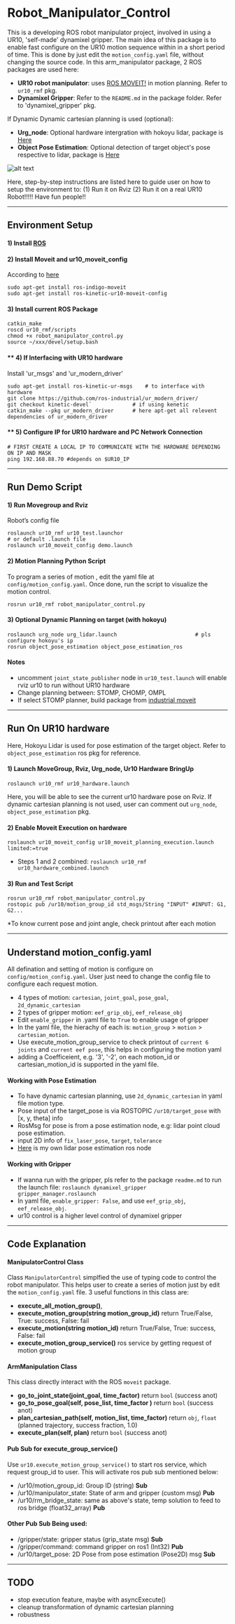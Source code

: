 # Robot_Manipulator_Control
This is a developing ROS robot manipulator project, involved in using a UR10, 'self-made' dynamixel gripper. The main idea of this package is to enable fast configure on the UR10 motion sequence within in a short period of time. This is done by just edit the `motion_config.yaml` file, without changing the source code. In this arm_manipulator package, 2 ROS packages are used here:

- **UR10 robot manipulator**: uses [ROS MOVEIT!](https://moveit.ros.org) in motion planning. Refer to `ur10_rmf` pkg.
- **Dynamixel Gripper**: Refer to the `README.md` in the package folder. Refer to 'dynamixel_gripper' pkg.

If Dynamic Dynamic cartesian planning is used (optional):
- **Urg_node**: Optional hardware intergration with hokoyu lidar, package is [Here](https://github.com/ros-drivers/urg_node)
- **Object Pose Estimation**: Optional detection of target object's pose respective to lidar, package is [Here](https://github.com/tanyouliang95/object_pose_estimation)

![alt text](/resources/ur10_with_gripper.png?)

Here, step-by-step instructions are listed here to guide user on how to setup the environment to: (1) Run it on Rviz  (2) Run it on a real UR10 Robot!!!!! Have fun people!!

---

## Environment Setup
#### 1) Install [ROS](http://wiki.ros.org/ROS/Installation)

#### 2) Install Moveit and ur10_moveit_config
According to [here](http://wiki.ros.org/ur10_moveit_config)
```
sudo apt-get install ros-indigo-moveit
sudo apt-get install ros-kinetic-ur10-moveit-config
```

#### 3) Install current ROS Package
```
catkin_make
roscd ur10_rmf/scripts
chmod +x robot_manipulator_control.py
source ~/xxx/devel/setup.bash
```

#### ** 4) If Interfacing with UR10 hardware
Install 'ur_msgs' and 'ur_modern_driver'
```
sudo apt-get install ros-kinetic-ur-msgs    # to interface with hardware
git clone https://github.com/ros-industrial/ur_modern_driver/
git checkout kinetic-devel`             # if using kenetic
catkin_make --pkg ur_modern_driver      # here apt-get all relevent dependencies of ur_modern_driver
```

#### ** 5) Configure IP for UR10 hardware and PC Network Connection
```
# FIRST CREATE A LOCAL IP TO COMMUNICATE WITH THE HARDWARE DEPENDING ON IP AND MASK
ping 192.168.88.70 #depends on $UR10_IP
```

---

## Run Demo Script

#### 1) Run Movegroup and Rviz
Robot’s config file
```
roslaunch ur10_rmf ur10_test.launchor 
# or default .launch file
roslaunch ur10_moveit_config demo.launch
```

#### 2) Motion Planning Python Script
To program a series of motion , edit the yaml file at `config/motion_config.yaml`. Once done, run the script to visualize the motion control.

```
rosrun ur10_rmf robot_manipulator_control.py
```

#### 3) Optional Dynamic Planning on target (with hokoyu)
```
roslaunch urg_node urg_lidar.launch                         # pls configure hokoyu's ip
rosrun object_pose_estimation object_pose_estimation_ros
```

#### Notes
- uncomment `joint_state_publisher` node in `ur10_test.launch` will enable rviz ur10 to run without UR10 hardware 
- Change planning between: STOMP, CHOMP, OMPL
- If select STOMP planner, build package from [industrial moveit](https://github.com/ros-industrial/industrial_moveit)


---


## Run On UR10 hardware
Here, Hokoyu Lidar is used for pose estimation of the target object. Refer to `object_pose_estimation` ros pkg for reference.

#### 1) Launch MoveGroup, Rviz, Urg_node, Ur10 Hardware BringUp
```
roslaunch ur10_rmf ur10_hardware.launch
```
Here, you will be able to see the current ur10 hardware pose on Rviz. If dynamic cartesian planning is not used, user can comment out `urg_node`, `object_pose_estimation` pkg. 


#### 2) Enable Moveit Execution on hardware
```
roslaunch ur10_moveit_config ur10_moveit_planning_execution.launch limited:=true
```
* Steps 1 and 2 combined: `roslaunch ur10_rmf ur10_hardware_combined.launch`


#### 3) Run and Test Script
```
rosrun ur10_rmf robot_manipulator_control.py
rostopic pub /ur10/motion_group_id std_msgs/String "INPUT" #INPUT: G1, G2... 
```
*To know current pose and joint angle, check printout after each motion


---


## Understand motion_config.yaml
All defination and setting of motion is configure on `config/motion_config.yaml`. User just need to change the config file to configure each request motion.

- 4 types of motion: `cartesian`, `joint_goal`, `pose_goal`, `2d_dynamic_cartesian`
- 2 types of gripper motion: `eef_grip_obj`, `eef_release_obj`
- Edit `enable_gripper` in .yaml file to `True` to enable usage of gripper
- In the yaml file, the hierachy of each is: `motion_group` > `motion` > `cartesian_motion`.
- Use execute_motion_group_service to check printout of `current 6 joints` and `current eef pose`, this helps in configuring the motion yaml
- adding a Coefficeient, e.g. '3', '-2', on each motion_id or cartesian_motion_id is supported in the yaml file.

#### Working with Pose Estimation
- To have dynamic cartesian planning, use `2d_dynamic_cartesian` in yaml file motion type. 
- Pose input of the target_pose is via ROSTOPIC `/ur10/target_pose` with [x, y, theta] info 
- RosMsg for pose is from a pose estimation node, e.g: lidar point cloud pose estimation.
- input 2D info of `fix_laser_pose`, `target`, `tolerance`
- [Here](https://github.com/tanyouliang95/object_pose_estimation) is my own lidar pose estimation ros node


#### Working with Gripper
- If wanna run with the gripper, pls refer to the package `readme.md` to run the launch file: `roslaunch dynamixel_gripper gripper_manager.roslaunch`
- In yaml file, `enable_gripper: False`, and use `eef_grip_obj`, `eef_release_obj`.
- ur10 control is a higher level control of dynamixel gripper



---

## Code Explanation

#### ManipulatorControl Class
Class `ManipulatorControl` simplfied the use of typing code to control the robot manipulator. This helps user to create a series of motion just by edit the `motion_config.yaml` file. 3 useful functions in this class are:

- **execute_all_motion_group()**, 
- **execute_motion_group(string motion_group_id)**  return True/False, True: success, False: fail
- **execute_motion(string motion_id)**  return True/False, True: success, False: fail
- **execute_motion_group_service()**  ros service by getting request of motion group

#### ArmManipulation Class
This class directly interact with the ROS `moveit` package. 

- **go_to_joint_state(joint_goal, time_factor)** return `bool` (success anot)
- **go_to_pose_goal(self, pose_list, time_factor )** return `bool` (success anot)
- **plan_cartesian_path(self, motion_list, time_factor)** return `obj`, `float`  (planned trajectory, success fraction, 1.0)
- **execute_plan(self, plan)** return `bool` (success anot)

#### Pub Sub for execute_group_service()
Use `ur10.execute_motion_group_service()` to start ros service, which request group_id to user. This will activate ros pub sub mentioned below:

- /ur10/motion_group_id: Group ID (string)  **Sub**
- /ur10/manipulator_state: State of arm and gripper (custom msg) **Pub**
- /ur10/rm_bridge_state: same as above's state, temp solution to feed to ros bridge (float32_array) **Pub**

#### Other Pub Sub Being used:
- /gripper/state: gripper status (grip_state msg) **Sub**
- /gripper/command: command gripper on ros1 (Int32) **Pub**
- /ur10/target_pose: 2D Pose from pose estimation (Pose2D) msg  **Sub**

---

## TODO
- stop execution feature, maybe with asyncExecute()
- cleanup transformation of dynamic cartesian planning
- robustness
